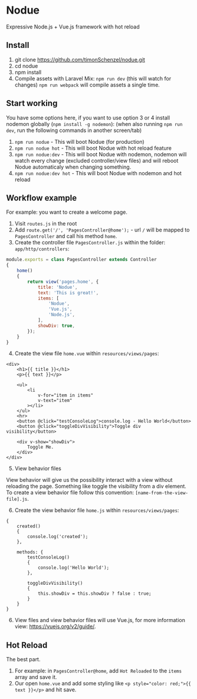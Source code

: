 # Nodue
Expressive Node.js + Vue.js framework with hot reload

## Install
1. git clone https://github.com/timonSchenzel/nodue.git
2. cd nodue
3. npm install
4. Compile assets with Laravel Mix: `npm run dev` (this will watch for changes) `npm run webpack` will compile assets a single time.

## Start working
You have some options here, if you want to use option 3 or 4 install nodemon globally (`npm install -g nodemon`):
(when also running `npm run dev`, run the following commands in another screen/tab)

1. `npm run nodue` - This will boot Nodue (for production)
2. `npm run nodue hot` - This will boot Nodue with hot reload feature
3. `npm run nodue:dev` - This will boot Nodue with nodemon, nodemon will watch every change (excluded controller/view files) and will reboot Nodue automaticaly when changing something.
4. `npm run nodue:dev hot` - This will boot Nodue with nodemon and hot reload

## Workflow example
For example: you want to create a welcome page.

1. Visit `routes.js` in the root
2. Add `route.get('/', 'PagesController@home');` - url `/` will be mapped to `PagesController` and call his method `home`.
3. Create the controller file `PagesController.js` within the folder: `app/http/controllers`:
```javascript
module.exports = class PagesController extends Controller
{
	home()
	{
		return view('pages.home', {
			title: 'Nodue',
			text: 'This is great!',
			items: [
				'Nodue',
				'Vue.js',
				'Node.js',
			],
			showDiv: true,
		});
	}
}
```

4. Create the view file `home.vue` within `resources/views/pages`:
```vue
<div>
	<h1>{{ title }}</h1>
	<p>{{ text }}</p>
  
	<ul>
		<li
			v-for="item in items"
			v-text="item"
		></li>
	</ul>
	<hr>
	<button @click="testConsoleLog">console.log - Hello World</button>
	<button @click="toggleDivVisibility">Toggle div visibility</button>

	<div v-show="showDiv">
		Toggle Me.
	</div>
</div>
```

5. View behavior files

View behavior will give us the possibility interact with a view without reloading the page. Something like toggle the visibility from a div element. To create a view behavior file follow this convention: `[name-from-the-view-file].js`.

6. Create the view behavior file `home.js` within `resources/views/pages`:
```vue
{
	created()
	{
		console.log('created');
	},

	methods: {
		testConsoleLog()
		{
			console.log('Hello World');
		},

		toggleDivVisibility()
		{
			this.showDiv = this.showDiv ? false : true;
		}
	}
}
```

6. View files and view behavior files will use Vue.js, for more information view: https://vuejs.org/v2/guide/.

## Hot Reload
The best part.

1. For example: in `PagesController@home`, add `Hot Reloaded` to the `items` array and save it.
2. Our open `home.vue` and add some styling like `<p style="color: red;">{{ text }}</p>` and hit save.
